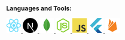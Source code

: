 <h3 align="left">Languages and Tools:</h3>
<a href="" target="_blank"> <img src="https://github.com/devicons/devicon/blob/master/icons/react/react-original.svg" alt="c" width="40" height="40"/> </a>
<a href="" target="_blank"> <img src="https://github.com/devicons/devicon/blob/master/icons/nextjs/nextjs-original.svg" alt="c" width="40" height="40"/> </a>
<a href="" target="_blank"> <img src="https://github.com/devicons/devicon/blob/master/icons/mongodb/mongodb-original.svg" alt="c" width="40" height="40"/> </a>
<a href="" target="_blank"> <img src="https://github.com/devicons/devicon/blob/master/icons/nodejs/nodejs-original.svg" alt="c" width="40" height="40"/> </a>
<a href="" target="_blank"> <img src="https://github.com/devicons/devicon/blob/master/icons/javascript/javascript-original.svg" alt="c" width="40" height="40"/> </a>
<a href="" target="_blank"> <img src="https://github.com/devicons/devicon/blob/master/icons/flutter/flutter-original.svg" alt="c" width="40" height="40"/> </a>
<a href="" target="_blank"> <img src="https://github.com/devicons/devicon/blob/master/icons/firebase/firebase-plain.svg" alt="c" width="40" height="40"/> </a>
